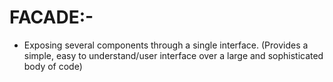 # FACADE:-

- Exposing several components through a single interface. (Provides a simple, easy to understand/user interface over a
  large and sophisticated body of code)